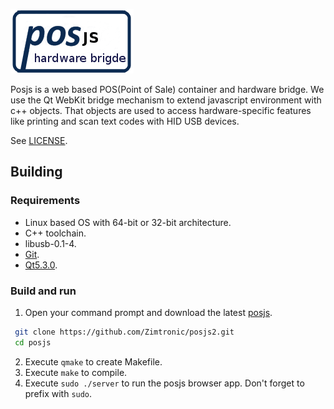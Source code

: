 ![Posjs](docs/images/posjs_logo.png)

Posjs is a web based POS(Point of Sale) container and hardware bridge. We use the Qt WebKit bridge 
mechanism to extend javascript environment with c++ objects. That objects are used 
to access hardware-specific features like printing and scan text codes with HID USB devices.

See [LICENSE](LICENSE).

## Building

### Requirements

* Linux based OS with 64-bit or 32-bit architecture. 
* C++ toolchain.
* libusb-0.1-4.
* [Git](http://git-scm.com/).
* [Qt5.3.0](http://qt-project.org/downloads).

### Build and run

1. Open your command prompt and download the latest [posjs](https://github.com/Zimtronic/posjs2).

 ```sh
  git clone https://github.com/Zimtronic/posjs2.git
  cd posjs
  ```
  
2. Execute `qmake` to create Makefile. 
3. Execute `make` to compile.
4. Execute `sudo ./server` to run the posjs browser app. Don't forget to prefix with `sudo`. 
